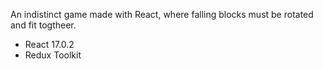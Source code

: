 An indistinct game made with React, where falling blocks must be rotated and fit togtheer.

- React 17.0.2
- Redux Toolkit
